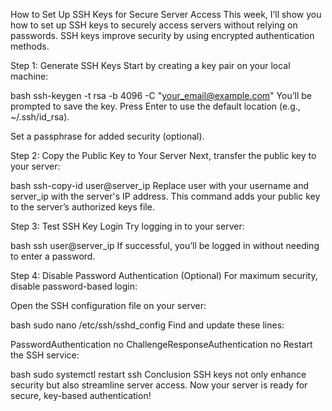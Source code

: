 How to Set Up SSH Keys for Secure Server Access
This week, I’ll show you how to set up SSH keys to securely access servers without relying on passwords. SSH keys improve security by using encrypted authentication methods.

Step 1: Generate SSH Keys
Start by creating a key pair on your local machine:

bash
ssh-keygen -t rsa -b 4096 -C "your_email@example.com"
You’ll be prompted to save the key. Press Enter to use the default location (e.g., ~/.ssh/id_rsa).

Set a passphrase for added security (optional).

Step 2: Copy the Public Key to Your Server
Next, transfer the public key to your server:

bash
ssh-copy-id user@server_ip
Replace user with your username and server_ip with the server's IP address. This command adds your public key to the server’s authorized keys file.

Step 3: Test SSH Key Login
Try logging in to your server:

bash
ssh user@server_ip
If successful, you’ll be logged in without needing to enter a password.

Step 4: Disable Password Authentication (Optional)
For maximum security, disable password-based login:

Open the SSH configuration file on your server:

bash
sudo nano /etc/ssh/sshd_config
Find and update these lines:

PasswordAuthentication no
ChallengeResponseAuthentication no
Restart the SSH service:

bash
sudo systemctl restart ssh
Conclusion
SSH keys not only enhance security but also streamline server access. Now your server is ready for secure, key-based authentication!